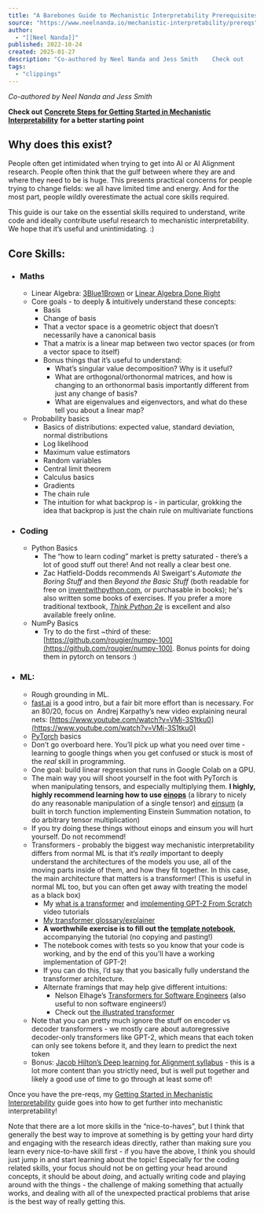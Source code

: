 ```yaml
---
title: "A Barebones Guide to Mechanistic Interpretability Prerequisites — Neel Nanda"
source: "https://www.neelnanda.io/mechanistic-interpretability/prereqs"
author:
  - "[[Neel Nanda]]"
published: 2022-10-24
created: 2025-01-27
description: "Co-authored by Neel Nanda and Jess Smith    Check out    Concrete Steps for Getting Started in Mechanistic Interpretability    for a better starting point   Why does this exist?  People often get intimidated when trying to get into AI or AI Alignment research. People often think that the gulf betwee"
tags:
  - "clippings"
---
```

*Co-authored by Neel Nanda and Jess Smith*

**Check out** [**Concrete Steps for Getting Started in Mechanistic Interpretability**](https://neelnanda.io/getting-started) **for a better starting point**

## Why does this exist?

People often get intimidated when trying to get into AI or AI Alignment research. People often think that the gulf between where they are and where they need to be is huge. This presents practical concerns for people trying to change fields: we all have limited time and energy. And for the most part, people wildly overestimate the actual core skills required.

This guide is our take on the essential skills required to understand, write code and ideally contribute useful research to mechanistic interpretability. We hope that it’s useful and unintimidating. :) 

## Core Skills:

- ### Maths

	- Linear Algebra: [3Blue1Brown](https://www.youtube.com/watch?v=fNk_zzaMoSs) or [Linear Algebra Done Right](https://linear.axler.net/)
	- Core goals - to deeply & intuitively understand these concepts:
		- Basis
		- Change of basis
		- That a vector space is a geometric object that doesn’t necessarily have a canonical basis
		- That a matrix is a linear map between two vector spaces (or from a vector space to itself)
		- Bonus things that it’s useful to understand: 
			- What’s singular value decomposition? Why is it useful?
			- What are orthogonal/orthonormal matrices, and how is changing to an orthonormal basis importantly different from just any change of basis?
			- What are eigenvalues and eigenvectors, and what do these tell you about a linear map?
	- Probability basics
		- Basics of distributions: expected value, standard deviation, normal distributions
		- Log likelihood
		- Maximum value estimators
		- Random variables
		- Central limit theorem
		- Calculus basics
		- Gradients
		- The chain rule
		- The intuition for what backprop is - in particular, grokking the idea that backprop is just the chain rule on multivariate functions

- ### Coding
	- Python Basics
		- The “how to learn coding” market is pretty saturated - there’s a lot of good stuff out there! And not really a clear best one.
		- Zac Hatfield-Dodds recommends Al Sweigart's *Automate the Boring Stuff* and then *Beyond the Basic Stuff* (both readable for free on [inventwithpython.com](https://inventwithpython.com/), or purchasable in books); he's also written some books of exercises. If you prefer a more traditional textbook, [*Think Python 2e*](https://greenteapress.com/wp/think-python-2e/) is excellent and also available freely online.
	- NumPy Basics
		- Try to do the first ~third of these: ​​[https://github.com/rougier/numpy-100](https://github.com/rougier/numpy-100). Bonus points for doing them in pytorch on tensors :)

- ### ML:
	- Rough grounding in ML. 
	- [fast.ai](https://course.fast.ai/) is a good intro, but a fair bit more effort than is necessary. For an 80/20, focus on  Andrej Karpathy’s new video explaining neural nets: [https://www.youtube.com/watch?v=VMj-3S1tku0](https://www.youtube.com/watch?v=VMj-3S1tku0)
	- [PyTorch](https://pytorch.org/tutorials/) basics
	- Don’t go overboard here. You’ll pick up what you need over time - learning to google things when you get confused or stuck is most of the *real* skill in programming.
	- One goal: build linear regression that runs in Google Colab on a GPU.
	- The main way you will shoot yourself in the foot with PyTorch is when manipulating tensors, and especially multiplying them. **I highly, highly recommend learning how to use** [**einops**](https://einops.rocks/1-einops-basics/) (a library to nicely do any reasonable manipulation of a single tensor) and [einsum](https://rockt.github.io/2018/04/30/einsum) (a built in torch function implementing Einstein Summation notation, to do arbitrary tensor multiplication)
	- If you try doing these things without einops and einsum you will hurt yourself. Do not recommend!
	- Transformers - probably the biggest way mechanistic interpretability differs from normal ML is that it’s *really* important to deeply understand the architectures of the models you use, all of the moving parts inside of them, and how they fit together. In this case, the main architecture that matters is a transformer! (This is useful in normal ML too, but you can often get away with treating the model as a black box)
		- My [what is a transformer](https://www.neelnanda.io/transformer-tutorial) and [implementing GPT-2 From Scratch](https://www.neelnanda.io/transformer-tutorial-2) video tutorials
		- [My transformer glossary/explainer](https://dynalist.io/d/n2ZWtnoYHrU1s4vnFSAQ519J#z=pndoEIqJ6GPvC1yENQkEfZYR)
		- **A worthwhile exercise is to fill out the** [**template notebook**](https://www.neelnanda.io/transformer-template), accompanying the tutorial (no copying and pasting!) 
		- The notebook comes with tests so you know that your code is working, and by the end of this you'll have a working implementation of GPT-2!
		- If you can do this, I’d say that you basically fully understand the transformer architecture.
		- Alternate framings that may help give different intuitions: 
			- Nelson Elhage’s [Transformers for Software Engineers](https://blog.nelhage.com/post/transformers-for-software-engineers/) (also useful to non software engineers!)
			- Check out [the illustrated transformer](https://jalammar.github.io/illustrated-transformer/) 
	- Note that you can pretty much ignore the stuff on encoder vs decoder transformers - we mostly care about autoregressive decoder-only transformers like GPT-2, which means that each token can only see tokens before it, and they learn to predict the next token
	- Bonus: [Jacob Hilton’s Deep learning for Alignment syllabus](https://github.com/jacobhilton/deep_learning_curriculum) - this is a lot more content than you strictly need, but is well put together and likely a good use of time to go through at least some of!

Once you have the pre-reqs, my [Getting Started in Mechanistic Interpretability](https://neelnanda.io/getting-started) guide goes into how to get further into mechanistic interpretability!

Note that there are a lot more skills in the “nice-to-haves”, but I think that generally the best way to improve at something is by getting your hard dirty and engaging with the research ideas directly, rather than making sure you learn every nice-to-have skill first - if you have the above, I think you should just jump in and start learning about the topic! Especially for the coding related skills, your focus should not be on getting your head around concepts, it should be about *doing*, and actually writing code and playing around with the things - the challenge of making something that actually works, and dealing with all of the unexpected practical problems that arise is the best way of really getting this.